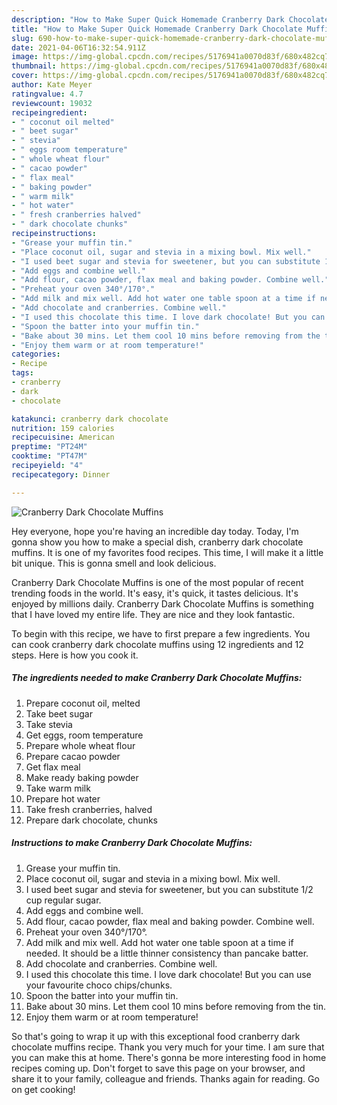 ```yaml
---
description: "How to Make Super Quick Homemade Cranberry Dark Chocolate Muffins"
title: "How to Make Super Quick Homemade Cranberry Dark Chocolate Muffins"
slug: 690-how-to-make-super-quick-homemade-cranberry-dark-chocolate-muffins
date: 2021-04-06T16:32:54.911Z
image: https://img-global.cpcdn.com/recipes/5176941a0070d83f/680x482cq70/cranberry-dark-chocolate-muffins-recipe-main-photo.jpg
thumbnail: https://img-global.cpcdn.com/recipes/5176941a0070d83f/680x482cq70/cranberry-dark-chocolate-muffins-recipe-main-photo.jpg
cover: https://img-global.cpcdn.com/recipes/5176941a0070d83f/680x482cq70/cranberry-dark-chocolate-muffins-recipe-main-photo.jpg
author: Kate Meyer
ratingvalue: 4.7
reviewcount: 19032
recipeingredient:
- " coconut oil melted"
- " beet sugar"
- " stevia"
- " eggs room temperature"
- " whole wheat flour"
- " cacao powder"
- " flax meal"
- " baking powder"
- " warm milk"
- " hot water"
- " fresh cranberries halved"
- " dark chocolate chunks"
recipeinstructions:
- "Grease your muffin tin."
- "Place coconut oil, sugar and stevia in a mixing bowl. Mix well."
- "I used beet sugar and stevia for sweetener, but you can substitute 1/2 cup regular sugar."
- "Add eggs and combine well."
- "Add flour, cacao powder, flax meal and baking powder. Combine well."
- "Preheat your oven 340°/170°."
- "Add milk and mix well. Add hot water one table spoon at a time if needed. It should be a little thinner consistency than pancake batter."
- "Add chocolate and cranberries. Combine well."
- "I used this chocolate this time. I love dark chocolate! But you can use your favourite choco chips/chunks."
- "Spoon the batter into your muffin tin."
- "Bake about 30 mins. Let them cool 10 mins before removing from the tin."
- "Enjoy them warm or at room temperature!"
categories:
- Recipe
tags:
- cranberry
- dark
- chocolate

katakunci: cranberry dark chocolate 
nutrition: 159 calories
recipecuisine: American
preptime: "PT24M"
cooktime: "PT47M"
recipeyield: "4"
recipecategory: Dinner

---
```



![Cranberry Dark Chocolate Muffins](https://img-global.cpcdn.com/recipes/5176941a0070d83f/680x482cq70/cranberry-dark-chocolate-muffins-recipe-main-photo.jpg)

Hey everyone, hope you're having an incredible day today. Today, I'm gonna show you how to make a special dish, cranberry dark chocolate muffins. It is one of my favorites food recipes. This time, I will make it a little bit unique. This is gonna smell and look delicious.

Cranberry Dark Chocolate Muffins is one of the most popular of recent trending foods in the world. It's easy, it's quick, it tastes delicious. It's enjoyed by millions daily. Cranberry Dark Chocolate Muffins is something that I have loved my entire life. They are nice and they look fantastic.




To begin with this recipe, we have to first prepare a few ingredients. You can cook cranberry dark chocolate muffins using 12 ingredients and 12 steps. Here is how you cook it.

<!--inarticleads1-->

##### The ingredients needed to make Cranberry Dark Chocolate Muffins:

1. Prepare  coconut oil, melted
1. Take  beet sugar
1. Take  stevia
1. Get  eggs, room temperature
1. Prepare  whole wheat flour
1. Prepare  cacao powder
1. Get  flax meal
1. Make ready  baking powder
1. Take  warm milk
1. Prepare  hot water
1. Take  fresh cranberries, halved
1. Prepare  dark chocolate, chunks




<!--inarticleads2-->

##### Instructions to make Cranberry Dark Chocolate Muffins:

1. Grease your muffin tin.
1. Place coconut oil, sugar and stevia in a mixing bowl. Mix well.
1. I used beet sugar and stevia for sweetener, but you can substitute 1/2 cup regular sugar.
1. Add eggs and combine well.
1. Add flour, cacao powder, flax meal and baking powder. Combine well.
1. Preheat your oven 340°/170°.
1. Add milk and mix well. Add hot water one table spoon at a time if needed. It should be a little thinner consistency than pancake batter.
1. Add chocolate and cranberries. Combine well.
1. I used this chocolate this time. I love dark chocolate! But you can use your favourite choco chips/chunks.
1. Spoon the batter into your muffin tin.
1. Bake about 30 mins. Let them cool 10 mins before removing from the tin.
1. Enjoy them warm or at room temperature!




So that's going to wrap it up with this exceptional food cranberry dark chocolate muffins recipe. Thank you very much for your time. I am sure that you can make this at home. There's gonna be more interesting food in home recipes coming up. Don't forget to save this page on your browser, and share it to your family, colleague and friends. Thanks again for reading. Go on get cooking!
